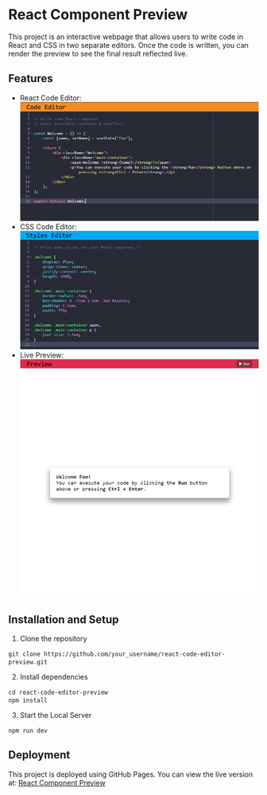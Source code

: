# React Component Preview
This project is an interactive webpage that allows users to write code in React and CSS in two separate editors. Once the code is written, you can render the preview to see the final result reflected live.

## Features
- React Code Editor:
![React Code Editor Screenshot](./public/screenshots/react_editor.png)
- CSS Code Editor:
![CSS Editor Screenshot](./public/screenshots/css_editor.png)
- Live Preview:
![Live Preview Screenshot](./public/screenshots/live_preview.png)

## Installation and Setup
1. Clone the repository
```
git clone https://github.com/your_username/react-code-editor-preview.git
```
2. Install dependencies
```
cd react-code-editor-preview
npm install
```
3. Start the Local Server
```
npm run dev
```

## Deployment
This project is deployed using GitHub Pages. You can view the live version at:
[React Component Preview](https://alexns-dev.github.io/react-code-editor-preview/)

